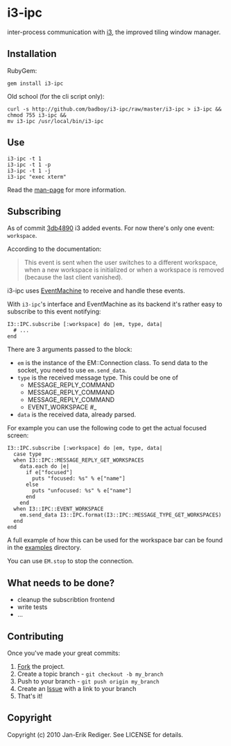 i3-ipc
======

inter-process communication with [i3][], the improved tiling window manager.

Installation
------------

RubyGem:

    gem install i3-ipc

Old school (for the cli script only):

    curl -s http://github.com/badboy/i3-ipc/raw/master/i3-ipc > i3-ipc &&
    chmod 755 i3-ipc &&
    mv i3-ipc /usr/local/bin/i3-ipc

Use
---

    i3-ipc -t 1
    i3-ipc -t 1 -p
    i3-ipc -t 1 -j
    i3-ipc "exec xterm"

Read the [man-page][man] for more information.

Subscribing
-----------

As of commit [3db4890][] i3 added events.
For now there's only one event: `workspace`.

According to the documentation:
> This event is sent when the user switches to a different workspace, when a new workspace is initialized or when a workspace is removed (because the last client vanished).

i3-ipc uses [EventMachine][em] to receive and handle these events.

With `i3-ipc`'s interface and EventMachine as its backend it's rather easy to subscribe to this event notifying:

    I3::IPC.subscribe [:workspace] do |em, type, data|
      # ...
    end

There are 3 arguments passed to the block:

* `em` is the instance of the EM::Connection class.
To send data to the socket, you need to use `em.send_data`.
* `type` is the received message type.
This could be one of
  * MESSAGE_REPLY_COMMAND
  * MESSAGE_REPLY_COMMAND
  * MESSAGE_REPLY_COMMAND
  * EVENT_WORKSPACE #_
* `data` is the received data, already parsed.

For example you can use the following code to get the actual focused screen:

    I3::IPC.subscribe [:workspace] do |em, type, data|
      case type
      when I3::IPC::MESSAGE_REPLY_GET_WORKSPACES
        data.each do |e|
          if e["focused"]
            puts "focused: %s" % e["name"]
          else
            puts "unfocused: %s" % e["name"]
          end
        end
      when I3::IPC::EVENT_WORKSPACE
        em.send_data I3::IPC.format(I3::IPC::MESSAGE_TYPE_GET_WORKSPACES)
      end
    end

A full example of how this can be used for the workspace bar can be found in the [examples][] directory.

You can use `EM.stop` to stop the connection.


What needs to be done?
----------------------

* cleanup the subscribtion frontend
* write tests
* …

Contributing
------------

Once you've made your great commits:

1. [Fork][] the project.
2. Create a topic branch - `git checkout -b my_branch`
3. Push to your branch - `git push origin my_branch`
4. Create an [Issue][] with a link to your branch
5. That's it!

Copyright
---------

Copyright (c) 2010 Jan-Erik Rediger. See LICENSE for details.

[i3]: http://i3.zekjur.net/
[man]: http://badboy.github.com/i3-ipc/
[3db4890]: http://code.stapelberg.de/git/i3/commit/?h=next&id=3db4890683e87
[em]: http://github.com/eventmachine/eventmachine
[examples]: http://github.com/badboy/i3-ipc/tree/master/examples/
[fork]: http://help.github.com/forking/
[issue]: http://github.com/badboy/i3-ipc/issues
